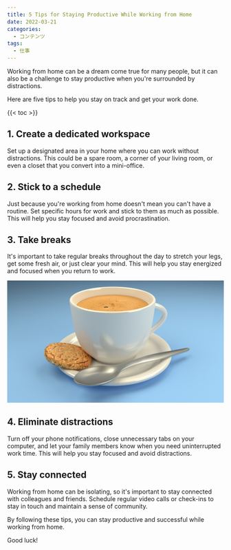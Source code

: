 ```yaml
---
title: 5 Tips for Staying Productive While Working from Home
date: 2022-03-21
categories:
  - コンテンツ
tags:
  - 仕事
---
```


Working from home can be a dream come true for many people, but it can also be a challenge to stay productive when you're surrounded by distractions.

Here are five tips to help you stay on track and get your work done.

<!--more-->

{{< toc >}}

## 1. Create a dedicated workspace

Set up a designated area in your home where you can work without distractions.
This could be a spare room, a corner of your living room, or even a closet that you convert into a mini-office.

## 2. Stick to a schedule

Just because you're working from home doesn't mean you can't have a routine.
Set specific hours for work and stick to them as much as possible.
This will help you stay focused and avoid procrastination.

## 3. Take breaks

It's important to take regular breaks throughout the day to stretch your legs, get some fresh air, or just clear your mind.
This will help you stay energized and focused when you return to work.

![](cover.jpg)

## 4. Eliminate distractions

Turn off your phone notifications, close unnecessary tabs on your computer, and let your family members know when you need uninterrupted work time.
This will help you stay focused and avoid distractions.

## 5. Stay connected

Working from home can be isolating, so it's important to stay connected with colleagues and friends.
Schedule regular video calls or check-ins to stay in touch and maintain a sense of community.

By following these tips, you can stay productive and successful while working from home.

Good luck!
